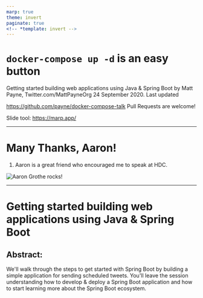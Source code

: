 ```yaml
---
marp: true
theme: invert
paginate: true
<!-- *template: invert -->
---
```


# `docker-compose up -d` is an easy button

Getting started building web applications using Java & Spring Boot
by Matt Payne, Twitter.com/MattPayneOrg
24 September 2020.  Last updated 

https://github.com/payne/docker-compose-talk
Pull Requests are welcome!

Slide tool: https://marp.app/

----
# Many Thanks, Aaron!
1. Aaron is a great friend who encouraged me to speak at HDC.

![Aaron Grothe rocks!](images/ChadHoman.jpeg)


-----
# Getting started building web applications using Java & Spring Boot

## Abstract: 

We'll walk through the steps to get started with Spring Boot by building a 
simple application for sending scheduled tweets.  You'll leave the session understanding how to develop & deploy a Spring Boot application and how to start learning more about the Spring Boot ecosystem.




